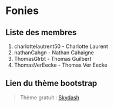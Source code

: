 # Fonies

## Liste des membres

1. charlottelautrent50 - Charlotte Laurent
2. nathanCahgn - Nathan Cahaigne
3. ThomasGlrbt - Thomas Guilbert
4. ThomasVerEecke - Thomas Ver Eecke

## Lien du thème bootstrap

> Thème gratuit : [Skydash](https://themewagon.com/themes/free-bootstrap-4-html-5-admin-dashboard-website-template-skydash/)

